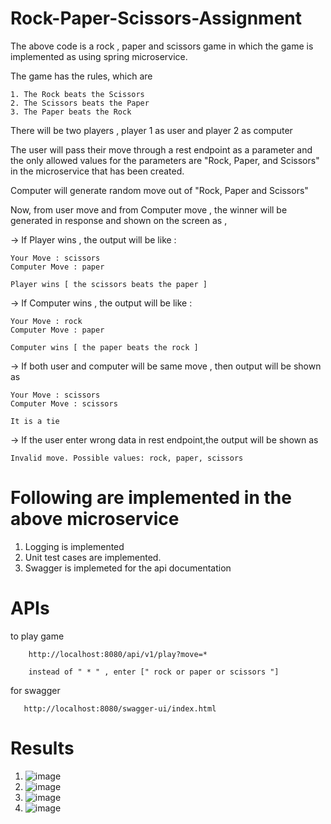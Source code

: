 # Rock-Paper-Scissors-Assignment

The above code is a rock , paper and scissors game in which the game is implemented as using spring microservice. 

The game has the rules, which are

    1. The Rock beats the Scissors
    2. The Scissors beats the Paper
    3. The Paper beats the Rock
    
There will be two players , player 1 as user and player 2 as computer

The user will pass their move through a rest endpoint as a parameter and the only allowed values for the parameters are "Rock, Paper, and Scissors" in the microservice that has been created.

Computer will generate random move out of "Rock, Paper and Scissors"

Now, from user move and from Computer move , the winner will be generated in response and shown on the screen as , 


-> If Player wins , the output will be like :

    Your Move : scissors
    Computer Move : paper

    Player wins [ the scissors beats the paper ]


-> If Computer wins , the output will be like :

    Your Move : rock
    Computer Move : paper

    Computer wins [ the paper beats the rock ]


-> If both user and computer will be same move , then output will be shown as

    Your Move : scissors
    Computer Move : scissors

    It is a tie


-> If the user enter wrong data in rest endpoint,the output will be shown as 

    Invalid move. Possible values: rock, paper, scissors
   

# Following are implemented in the above microservice

   1. Logging is implemented
   2. Unit test cases are implemented.
   3. Swagger is implemeted for the api documentation

# APIs

  to play game 
  
        http://localhost:8080/api/v1/play?move=*
   
        instead of " * " , enter [" rock or paper or scissors "]
   
  for swagger 
       
       http://localhost:8080/swagger-ui/index.html
   
# Results
1. ![image](https://github.com/sriramaleti9238/Rock-Paper-Scissors-Assignment/assets/106054174/e997ee29-33ca-4be0-9c28-8304dcae09ea)
2. ![image](https://github.com/sriramaleti9238/Rock-Paper-Scissors-Assignment/assets/106054174/446f70b4-9f4a-48b1-9078-5635f6e8da75)
3. ![image](https://github.com/sriramaleti9238/Rock-Paper-Scissors-Assignment/assets/106054174/bd9c0db5-0cb0-403c-9cb1-34009c62359a)
4. ![image](https://github.com/sriramaleti9238/Rock-Paper-Scissors-Assignment/assets/106054174/0e5e8caa-e981-4f24-8161-ae916ba3c79c)

